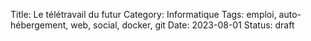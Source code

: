 Title: Le télétravail du futur
Category: Informatique
Tags: emploi, auto-hébergement, web, social, docker, git
Date: 2023-08-01
Status: draft
